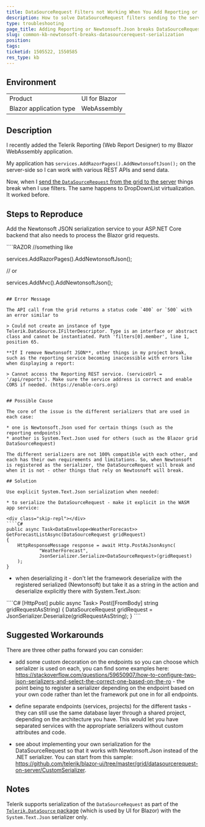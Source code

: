 ```yaml
---
title: DataSourceRequest Filters not Working When You Add Reporting or Newtonsoft.Json
description: How to solve DataSourceRequest filters sending to the server when adding Reporting or Newtonsoft Json
type: troubleshooting
page_title: Adding Reporting or Newtonsoft.Json breaks DataSourceRequest filters sending to the server
slug: common-kb-newtonsoft-breaks-datasourcerequest-serialization
position: 
tags: 
ticketid: 1505522, 1550585
res_type: kb
---
```


## Environment

<table>
    <tbody>
        <tr>
            <td>Product</td>
            <td>UI for Blazor</td>
        </tr>
        <tr>
            <td>Blazor application type</td>
            <td>WebAssembly</td>
        </tr>
    </tbody>
</table>


## Description

I recently added the Telerik Reporting (Web Report Designer) to my Blazor WebAssembly application.

My application has `services.AddRazorPages().AddNewtonsoftJson();` on the server-side so I can work with various REST APIs and send data.

Now, when I <a href="https://github.com/telerik/blazor-ui/tree/master/grid/datasourcerequest-on-server" target="_blank">send the `DataSourceRequest` from the grid to the server</a> things break when I use filters. The same happens to DropDownList virtualization. It worked before.


## Steps to Reproduce

Add the Newtonsoft JSON serialization service to your ASP.NET Core backend that also needs to process the Blazor grid requests.

<div class="skip-repl"></div>
````RAZOR
//something like 

services.AddRazorPages().AddNewtonsoftJson();

// or

services.AddMvc().AddNewtonsoftJson();
````

## Error Message

The API call from the grid returns a status code `400` or `500` with an error similar to

> Could not create an instance of type Telerik.DataSource.IFilterDescriptor. Type is an interface or abstract class and cannot be instantiated. Path 'filters[0].member', line 1, position 65.

**If I remove Newtonsoft JSON**, other things in my project break, such as the reporting service becoming inaccessible with errors like when displaying a report:

> Cannot access the Reporting REST service. (serviceUrl = '/api/reports'). Make sure the service address is correct and enable CORS if needed. (https://enable-cors.org)


## Possible Cause

The core of the issue is the different serializers that are used in each case:

* one is Newtonsoft.Json used for certain things (such as the reporting endpoints)
* another is System.Text.Json used for others (such as the Blazor grid DataSourceRequest)

The different serializers are not 100% compatible with each other, and each has their own requirements and limitations. So, when Newtonsoft is registered as the serializer, the DataSourceRequest will break and when it is not - other things that rely on Newtosnoft will break.

## Solution

Use explicit System.Text.Json serialization when needed:

* to serialize the DataSourceRequest - make it explicit in the WASM app service:

<div class="skip-repl"></div>
````C#
public async Task<DataEnvelope<WeatherForecast>> GetForecastListAsync(DataSourceRequest gridRequest)
{
    HttpResponseMessage response = await Http.PostAsJsonAsync(
            "WeatherForecast", 
            JsonSerializer.Serialize<DataSourceRequest>(gridRequest)
    );
}
````

* when deserializing it - don't let the framework deserialize with the registered serialized (Newtonsoft) but take it as a string in the action and deserialize explicitly there with System.Text.Json:

<div class="skip-repl"></div>
````C#
[HttpPost]
public async Task<DataEnvelope<WeatherForecast>> Post([FromBody] string gridRequestAsString)
{
    DataSourceRequest gridRequest = JsonSerializer.Deserialize<DataSourceRequest>(gridRequestAsString);
}
````

## Suggested Workarounds

There are three other paths forward you can consider:

* add some custom decoration on the endpoints so you can choose which serializer is used on each, you can find some examples here: <a target="_blank" href="https://stackoverflow.com/questions/59650907/how-to-configure-two-json-serializers-and-select-the-correct-one-based-on-the-ro">https://stackoverflow.com/questions/59650907/how-to-configure-two-json-serializers-and-select-the-correct-one-based-on-the-ro</a> - the point being to register a serializer depending on the endpoint based on your own code rather than let the framework put one in for all endpoints.

* define separate endpoints (services, projects) for the different tasks - they can still use the same database layer through a shared project, depending on the architecture you have. This would let you have separated services with the appropriate serializers without custom attributes and code.

* see about implementing your own serialization for the DataSourceRequest so that it works with Newtonsoft.Json instead of the .NET serializer. You can start from this sample: <a href="https://github.com/telerik/blazor-ui/tree/master/grid/datasourcerequest-on-server/CustomSerializer" target="_blank">https://github.com/telerik/blazor-ui/tree/master/grid/datasourcerequest-on-server/CustomSerializer</a>.

## Notes

Telerik supports serialization of the `DataSourceRequest` as part of the [`Telerik.DataSource` package](slug:common-features-datasource-package) (which is used by UI for Blazor) with the `System.Text.Json` serializer only.

